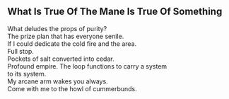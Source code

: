 What Is True Of The Mane Is True Of Something
---------------------------------------------
What deludes the props of purity?  
The prize plan that has everyone senile.  
If I could dedicate the cold fire and the area.  
Full stop.  
Pockets of salt converted into cedar.  
Profound empire. The loop functions to carry a system  
to its system.  
My arcane arm wakes you always.  
Come with me to the howl of cummerbunds.  
